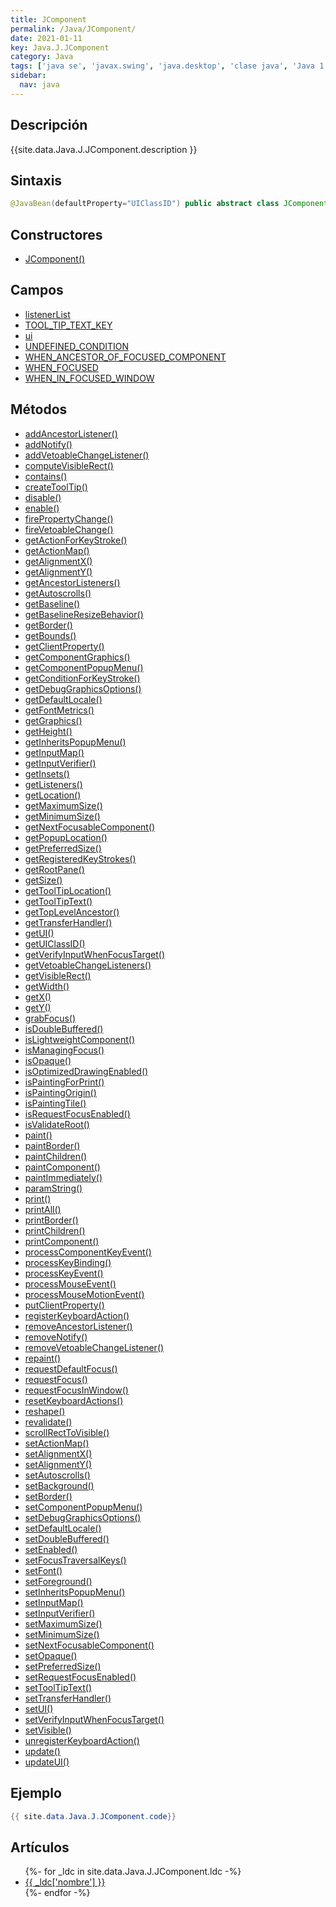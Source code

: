 ```yaml
---
title: JComponent
permalink: /Java/JComponent/
date: 2021-01-11
key: Java.J.JComponent
category: Java
tags: ['java se', 'javax.swing', 'java.desktop', 'clase java', 'Java 1.2']
sidebar: 
  nav: java
---
```


## Descripción
{{site.data.Java.J.JComponent.description }}

## Sintaxis
~~~java
@JavaBean(defaultProperty="UIClassID") public abstract class JComponent extends Container implements Serializable
~~~

## Constructores
* [JComponent()](/Java/JComponent/JComponent/)

## Campos
* [listenerList](/Java/JComponent/listenerList)
* [TOOL_TIP_TEXT_KEY](/Java/JComponent/TOOL_TIP_TEXT_KEY)
* [ui](/Java/JComponent/ui)
* [UNDEFINED_CONDITION](/Java/JComponent/UNDEFINED_CONDITION)
* [WHEN_ANCESTOR_OF_FOCUSED_COMPONENT](/Java/JComponent/WHEN_ANCESTOR_OF_FOCUSED_COMPONENT)
* [WHEN_FOCUSED](/Java/JComponent/WHEN_FOCUSED)
* [WHEN_IN_FOCUSED_WINDOW](/Java/JComponent/WHEN_IN_FOCUSED_WINDOW)

## Métodos
* [addAncestorListener()](/Java/JComponent/addAncestorListener)
* [addNotify()](/Java/JComponent/addNotify)
* [addVetoableChangeListener()](/Java/JComponent/addVetoableChangeListener)
* [computeVisibleRect()](/Java/JComponent/computeVisibleRect)
* [contains()](/Java/JComponent/contains)
* [createToolTip()](/Java/JComponent/createToolTip)
* [disable()](/Java/JComponent/disable)
* [enable()](/Java/JComponent/enable)
* [firePropertyChange()](/Java/JComponent/firePropertyChange)
* [fireVetoableChange()](/Java/JComponent/fireVetoableChange)
* [getActionForKeyStroke()](/Java/JComponent/getActionForKeyStroke)
* [getActionMap()](/Java/JComponent/getActionMap)
* [getAlignmentX()](/Java/JComponent/getAlignmentX)
* [getAlignmentY()](/Java/JComponent/getAlignmentY)
* [getAncestorListeners()](/Java/JComponent/getAncestorListeners)
* [getAutoscrolls()](/Java/JComponent/getAutoscrolls)
* [getBaseline()](/Java/JComponent/getBaseline)
* [getBaselineResizeBehavior()](/Java/JComponent/getBaselineResizeBehavior)
* [getBorder()](/Java/JComponent/getBorder)
* [getBounds()](/Java/JComponent/getBounds)
* [getClientProperty()](/Java/JComponent/getClientProperty)
* [getComponentGraphics()](/Java/JComponent/getComponentGraphics)
* [getComponentPopupMenu()](/Java/JComponent/getComponentPopupMenu)
* [getConditionForKeyStroke()](/Java/JComponent/getConditionForKeyStroke)
* [getDebugGraphicsOptions()](/Java/JComponent/getDebugGraphicsOptions)
* [getDefaultLocale()](/Java/JComponent/getDefaultLocale)
* [getFontMetrics()](/Java/JComponent/getFontMetrics)
* [getGraphics()](/Java/JComponent/getGraphics)
* [getHeight()](/Java/JComponent/getHeight)
* [getInheritsPopupMenu()](/Java/JComponent/getInheritsPopupMenu)
* [getInputMap()](/Java/JComponent/getInputMap)
* [getInputVerifier()](/Java/JComponent/getInputVerifier)
* [getInsets()](/Java/JComponent/getInsets)
* [getListeners()](/Java/JComponent/getListeners)
* [getLocation()](/Java/JComponent/getLocation)
* [getMaximumSize()](/Java/JComponent/getMaximumSize)
* [getMinimumSize()](/Java/JComponent/getMinimumSize)
* [getNextFocusableComponent()](/Java/JComponent/getNextFocusableComponent)
* [getPopupLocation()](/Java/JComponent/getPopupLocation)
* [getPreferredSize()](/Java/JComponent/getPreferredSize)
* [getRegisteredKeyStrokes()](/Java/JComponent/getRegisteredKeyStrokes)
* [getRootPane()](/Java/JComponent/getRootPane)
* [getSize()](/Java/JComponent/getSize)
* [getToolTipLocation()](/Java/JComponent/getToolTipLocation)
* [getToolTipText()](/Java/JComponent/getToolTipText)
* [getTopLevelAncestor()](/Java/JComponent/getTopLevelAncestor)
* [getTransferHandler()](/Java/JComponent/getTransferHandler)
* [getUI()](/Java/JComponent/getUI)
* [getUIClassID()](/Java/JComponent/getUIClassID)
* [getVerifyInputWhenFocusTarget()](/Java/JComponent/getVerifyInputWhenFocusTarget)
* [getVetoableChangeListeners()](/Java/JComponent/getVetoableChangeListeners)
* [getVisibleRect()](/Java/JComponent/getVisibleRect)
* [getWidth()](/Java/JComponent/getWidth)
* [getX()](/Java/JComponent/getX)
* [getY()](/Java/JComponent/getY)
* [grabFocus()](/Java/JComponent/grabFocus)
* [isDoubleBuffered()](/Java/JComponent/isDoubleBuffered)
* [isLightweightComponent()](/Java/JComponent/isLightweightComponent)
* [isManagingFocus()](/Java/JComponent/isManagingFocus)
* [isOpaque()](/Java/JComponent/isOpaque)
* [isOptimizedDrawingEnabled()](/Java/JComponent/isOptimizedDrawingEnabled)
* [isPaintingForPrint()](/Java/JComponent/isPaintingForPrint)
* [isPaintingOrigin()](/Java/JComponent/isPaintingOrigin)
* [isPaintingTile()](/Java/JComponent/isPaintingTile)
* [isRequestFocusEnabled()](/Java/JComponent/isRequestFocusEnabled)
* [isValidateRoot()](/Java/JComponent/isValidateRoot)
* [paint()](/Java/JComponent/paint)
* [paintBorder()](/Java/JComponent/paintBorder)
* [paintChildren()](/Java/JComponent/paintChildren)
* [paintComponent()](/Java/JComponent/paintComponent)
* [paintImmediately()](/Java/JComponent/paintImmediately)
* [paramString()](/Java/JComponent/paramString)
* [print()](/Java/JComponent/print)
* [printAll()](/Java/JComponent/printAll)
* [printBorder()](/Java/JComponent/printBorder)
* [printChildren()](/Java/JComponent/printChildren)
* [printComponent()](/Java/JComponent/printComponent)
* [processComponentKeyEvent()](/Java/JComponent/processComponentKeyEvent)
* [processKeyBinding()](/Java/JComponent/processKeyBinding)
* [processKeyEvent()](/Java/JComponent/processKeyEvent)
* [processMouseEvent()](/Java/JComponent/processMouseEvent)
* [processMouseMotionEvent()](/Java/JComponent/processMouseMotionEvent)
* [putClientProperty()](/Java/JComponent/putClientProperty)
* [registerKeyboardAction()](/Java/JComponent/registerKeyboardAction)
* [removeAncestorListener()](/Java/JComponent/removeAncestorListener)
* [removeNotify()](/Java/JComponent/removeNotify)
* [removeVetoableChangeListener()](/Java/JComponent/removeVetoableChangeListener)
* [repaint()](/Java/JComponent/repaint)
* [requestDefaultFocus()](/Java/JComponent/requestDefaultFocus)
* [requestFocus()](/Java/JComponent/requestFocus)
* [requestFocusInWindow()](/Java/JComponent/requestFocusInWindow)
* [resetKeyboardActions()](/Java/JComponent/resetKeyboardActions)
* [reshape()](/Java/JComponent/reshape)
* [revalidate()](/Java/JComponent/revalidate)
* [scrollRectToVisible()](/Java/JComponent/scrollRectToVisible)
* [setActionMap()](/Java/JComponent/setActionMap)
* [setAlignmentX()](/Java/JComponent/setAlignmentX)
* [setAlignmentY()](/Java/JComponent/setAlignmentY)
* [setAutoscrolls()](/Java/JComponent/setAutoscrolls)
* [setBackground()](/Java/JComponent/setBackground)
* [setBorder()](/Java/JComponent/setBorder)
* [setComponentPopupMenu()](/Java/JComponent/setComponentPopupMenu)
* [setDebugGraphicsOptions()](/Java/JComponent/setDebugGraphicsOptions)
* [setDefaultLocale()](/Java/JComponent/setDefaultLocale)
* [setDoubleBuffered()](/Java/JComponent/setDoubleBuffered)
* [setEnabled()](/Java/JComponent/setEnabled)
* [setFocusTraversalKeys()](/Java/JComponent/setFocusTraversalKeys)
* [setFont()](/Java/JComponent/setFont)
* [setForeground()](/Java/JComponent/setForeground)
* [setInheritsPopupMenu()](/Java/JComponent/setInheritsPopupMenu)
* [setInputMap()](/Java/JComponent/setInputMap)
* [setInputVerifier()](/Java/JComponent/setInputVerifier)
* [setMaximumSize()](/Java/JComponent/setMaximumSize)
* [setMinimumSize()](/Java/JComponent/setMinimumSize)
* [setNextFocusableComponent()](/Java/JComponent/setNextFocusableComponent)
* [setOpaque()](/Java/JComponent/setOpaque)
* [setPreferredSize()](/Java/JComponent/setPreferredSize)
* [setRequestFocusEnabled()](/Java/JComponent/setRequestFocusEnabled)
* [setToolTipText()](/Java/JComponent/setToolTipText)
* [setTransferHandler()](/Java/JComponent/setTransferHandler)
* [setUI()](/Java/JComponent/setUI)
* [setVerifyInputWhenFocusTarget()](/Java/JComponent/setVerifyInputWhenFocusTarget)
* [setVisible()](/Java/JComponent/setVisible)
* [unregisterKeyboardAction()](/Java/JComponent/unregisterKeyboardAction)
* [update()](/Java/JComponent/update)
* [updateUI()](/Java/JComponent/updateUI)

## Ejemplo
~~~java
{{ site.data.Java.J.JComponent.code}}
~~~

## Artículos
<ul>
{%- for _ldc in site.data.Java.J.JComponent.ldc -%}
   <li>
       <a href="{{_ldc['url'] }}">{{ _ldc['nombre'] }}</a>
   </li>
{%- endfor -%}
</ul>
